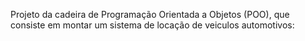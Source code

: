 
Projeto da cadeira de Programação Orientada a Objetos (POO), que consiste em montar um sistema de locação de veiculos automotivos:
